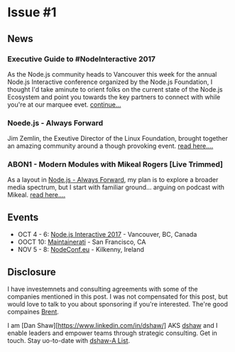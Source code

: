 # Issue #1

## News

### Executive Guide to #NodeInteractive 2017

As the Node.js community heads to Vancouver this week for the annual Node.js Interactive
conference organized by the Node.js Foundation, I thought I'd take aminute to orient folks
on the current state of the Node.js Ecosystem and point you towards the key partners to
connect with while you're at our marquee evet. [continue...](https://medium.com/@dshaw/executive-guide-to-nodeinteractive-2017-dbb6f0be9b82?source=rss-7c861ae496fa------2)


### Noede.js - Always Forward
Jim Zemlin, the Exeutive Director of the Linux Foundation, brought together an amazing
community around a though provoking event. [read here....](https://medium.com/netscape/node-js-always-forward-ae5f9e0853ab?source=rss-7c861ae496fa------2&utm_campaign=Revue%20newsletter&utm_medium=Newsletter&utm_source=dshaw%E2%80%94A%20List)

### ABON1 - Modern Modules with Mikeal Rogers [Live Trimmed]

As a layout in [Node.js - Always Forward](https://medium.com/netscape/node-js-always-forward-ae5f9e0853ab?source=rss-7c861ae496fa------2), my plan is to explore a broader media spectrum,
but I start with familiar ground... arguing on podcast with Mikeal. [read here....](https://soundcloud.com/dshaw/abon1-modern-modules-with-mikeal-rogers-live-trimmed?utm_campaign=Revue%20newsletter&utm_medium=Newsletter&utm_source=dshaw%E2%80%94A%20List)
  

## Events
- OCT 4 - 6: [Node.js Interactive 2017](http://events.linuxfoundation.org/events/archive/2017/node-interactive) - Vancouver, BC, Canada
- OOCT 10: [Maintainerati](https://events.bizzabo.com/205743) - San Francisco, CA
- NOV 5 - 8: [NodeConf.eu](http://www.nodeconf.eu/) - Kilkenny, Ireland

## Disclosure

 I have investemnets and consulting agreements with some of the companies mentioned in
 this post. I was not compensated for this post, but would love to talk to you about
 sponsoring if you're interested. The're good compaines [Brent](https://twitter.com/dog_rates/status/775410014383026176).
 
 I am [Dan Shaw][https://www.linkedin.com/in/dshaw/] AKS [dshaw](https://twitter.com/dshaw) and I enable leaders and empower teams 
 through strategic consulting. Get in touch. Stay uo-to-date with [dshaw-A List](https://www.getrevue.co/profile/dshaw/).

